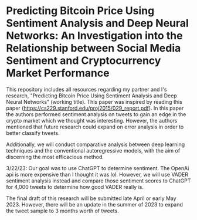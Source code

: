 # Predicting Bitcoin Price Using Sentiment Analysis and Deep Neural Networks: An Investigation into the Relationship between Social Media Sentiment and Cryptocurrency Market Performance
This repository includes all resources regarding my partner and I's research, "Predicting Bitcoin Price Using Sentiment Analysis and Deep Neural Networks" (working title). This paper was inspired by reading this paper (https://cs229.stanford.edu/proj2015/029_report.pdf). In this paper the authors performed sentiment analysis on tweets to gain an edge in the crypto market which we thought was interesting. However, the authors mentioned that future research could expand on error analysis in order to better classify tweets. 

Additionally, we will conduct comparative analysis between deep learning techniques and the conventional autoregressive models, with the aim of discerning the most efficacious method.

3/22/23: Our goal was to use ChatGPT to determine sentiment. The OpenAi api is more expensive than I thought it was lol. However, we will use VADER sentiment analysis instead and compare those sentiment scores to ChatGPT for 4,000 tweets to determine how good VADER really is.

The final draft of this research will be submitted late April or early May 2023. However, there will be an update in the summer of 2023 to expand the tweet sample to 3 months worth of tweets. 
